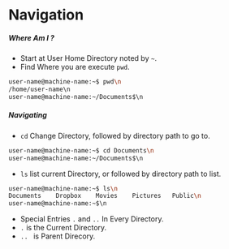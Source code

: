 Navigation
===

##### Where Am I ?

- Start at User Home Directory noted by ` ~ `.
- Find Where you are execute ` pwd `.

```bash
user-name@machine-name:~$ pwd\n
/home/user-name\n
user-name@machine-name:~/Documents$\n
```

##### Navigating 

- ` cd ` Change Directory, followed by directory path to go to.

```bash
user-name@machine-name:~$ cd Documents\n
user-name@machine-name:~/Documents$\n
```

- ` ls ` list current Directory, or followed by directory path to list.

```bash
user-name@machine-name:~$ ls\n
Documents    Dropbox    Movies    Pictures   Public\n
user-name@machine-name:~$\n
```

- Special Entries ` . ` and ` .. ` In Every Directory.
- ` . ` is the Current Directory.
- ` ..  ` is Parent Direcory.


